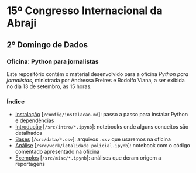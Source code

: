 # 15º Congresso Internacional da Abraji

## 2º Domingo de Dados

### Oficina: Python para jornalistas

Este repositório contém o material desenvolvido para a oficina *Python para jornalistas*, ministrada por Andressa Freires e Rodolfo Viana, a ser exibida no dia 13 de setembro, às 15 horas.

### Índice

- [Instalação](https://github.com/rodolfo-viana/abraji2020_oficina/blob/master/config/instalacao.md) [`/config/instalacao.md`]: passo a passo para instalar Python e dependências
- [Introdução](https://github.com/rodolfo-viana/abraji2020_oficina/blob/master/src/intro) [`/src/intro/*.ipynb`]: notebooks onde alguns conceitos são detalhados
- [Bases](https://github.com/rodolfo-viana/abraji2020_oficina/blob/master/src/data) [`/src/data/*.csv`]: arquivos `.csv` que usaremos na oficina
- [Análise](https://github.com/rodolfo-viana/abraji2020_oficina/blob/master/src/work/letalidade_policial.ipynb) [`/src/work/letalidade_policial.ipynb`]: notebook com o código comentado apresentado na oficina
- [Exemplos](https://github.com/rodolfo-viana/abraji2020_oficina/blob/master/src/misc) [`/src/misc/*.ipynb`]: análises que deram origem a reportagens
